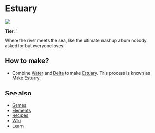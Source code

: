 # Estuary

![](/wiki/images/item.estuary.png)

**Tier**: 1

Where the river meets the sea, like the ultimate mashup album nobody asked for but everyone loves.

## How to make?

* Combine [Water](/wiki/elements/water) and [Delta](/wiki/elements/delta) to make [Estuary](/wiki/elements/estuary). This process is known as [Make Estuary](/wiki/recipes/make-estuary).

## See also

* [Games](/wiki/games)
* [Elements](/wiki/elements)
* [Recipes](/wiki/recipes)
* [Wiki](/wiki/index)
* [Learn](/learn/index)
